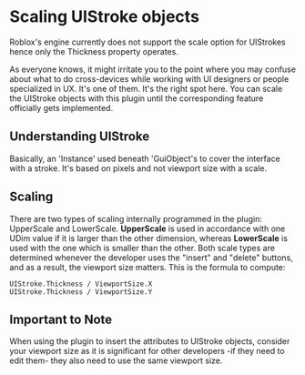 # Scaling UIStroke objects

Roblox's engine currently does not support the scale option for UIStrokes hence only the Thickness property operates.

As everyone knows, it might irritate you to the point where you may confuse about what to do cross-devices while working with UI designers or people specialized in UX. It's one of them. It's the right spot here. You can scale the UIStroke objects with this plugin until the corresponding feature officially gets implemented.

## Understanding UIStroke

Basically, an 'Instance' used beneath 'GuiObject's to cover the interface with a stroke. It's based on pixels and not viewport size with a scale.

## Scaling

There are two types of scaling internally programmed in the plugin: UpperScale and LowerScale.
**UpperScale** is used in accordance with one UDim value if it is larger than the other dimension, whereas **LowerScale** is used with the one which is smaller than the other.
Both scale types are determined whenever the developer uses the "insert" and "delete" buttons, and as a result, the viewport size matters. This is the formula to compute:

```
UIStroke.Thickness / ViewportSize.X
UIStroke.Thickness / ViewportSize.Y
```

## Important to Note

When using the plugin to insert the attributes to UIStroke objects, consider your viewport size as it is significant for other developers -if they need to edit them- they also need to use the same viewport size.
